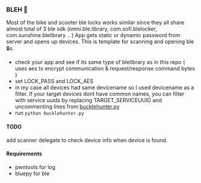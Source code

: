 ### BLEH 👀
Most of the bike and scooter ble locks works similar since they all share almost total of 3 ble sdk (omni.ble.library, com.sofi.blelocker, com.sunshine.blelibrary .. ) App gets static or dynamic password from server and opens up devices. This is template for scanning and opening ble 🔒s. 

- check your app and see if its same type of blelibrary as in this repo ( uses aes to encrypt communication & request/response command bytes ) 
- set LOCK_PASS and LOCK_AES
- in my case all devices had same devicename so I used devicename as a filter. If your target devices dont have common names, you can filter with service uuids by replacing TARGET_SERVICEUUID and uncommenting lines from [bucklehunter.py](bucklehunter.py)
- run `python bucklehunter.py`


#### TODO

add scanner delegate to check device info when device is found.

#### Requirements

- pwntools for log 
- bluepy for ble 


